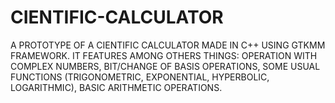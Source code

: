 # CIENTIFIC-CALCULATOR
A PROTOTYPE OF A CIENTIFIC CALCULATOR MADE IN C++ USING GTKMM FRAMEWORK.
IT FEATURES AMONG OTHERS THINGS: OPERATION WITH COMPLEX NUMBERS, BIT/CHANGE OF BASIS OPERATIONS, SOME USUAL FUNCTIONS (TRIGONOMETRIC, EXPONENTIAL, HYPERBOLIC, LOGARITHMIC), BASIC ARITHMETIC OPERATIONS.
